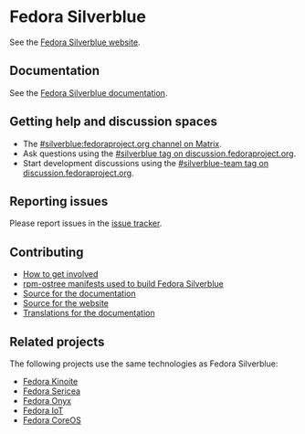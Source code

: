 # Fedora Silverblue

See the [Fedora Silverblue website](https://fedoraproject.org/silverblue/).

## Documentation

See the [Fedora Silverblue documentation](https://docs.fedoraproject.org/en-US/fedora-silverblue/).

## Getting help and discussion spaces

- The [#silverblue:fedoraproject.org channel on Matrix](https://matrix.to/#/#silverblue:fedoraproject.org).
- Ask questions using the [#silverblue tag on discussion.fedoraproject.org](https://discussion.fedoraproject.org/tag/silverblue).
- Start development discussions using the [#silverblue-team tag on discussion.fedoraproject.org](https://discussion.fedoraproject.org/tag/silverblue-team).

## Reporting issues

Please report issues in the [issue tracker](https://github.com/fedora-silverblue/issue-tracker/issues).

## Contributing

- [How to get involved](https://fedoraproject.org/silverblue/contributing/)
- [rpm-ostree manifests used to build Fedora Silverblue](https://pagure.io/workstation-ostree-config)
- [Source for the documentation](https://github.com/fedora-silverblue/silverblue-docs)
- [Source for the website](https://gitlab.com/fedora/websites-apps/fedora-websites/fedora-websites-3.0)
- [Translations for the documentation](https://translate.fedoraproject.org/projects/fedora-docs-l10n-fedora-silverblue/)

## Related projects

The following projects use the same technologies as Fedora Silverblue:

- [Fedora Kinoite](https://fedoraproject.org/kinoite/)
- [Fedora Sericea](https://fedoraproject.org/sericea/)
- [Fedora Onyx](https://fedoraproject.org/onyx/)
- [Fedora IoT](https://getfedora.org/iot/)
- [Fedora CoreOS](https://getfedora.org/coreos)
